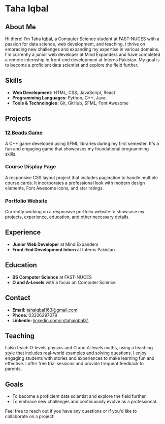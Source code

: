 # Taha Iqbal

## About Me

Hi there! I'm Taha Iqbal, a Computer Science student at FAST-NUCES with a passion for data science, web development, and teaching. I thrive on embracing new challenges and expanding my expertise in various domains. I'm currently a junior web developer at Mind Expanders and have completed a remote internship in front-end development at Interns Pakistan. My goal is to become a proficient data scientist and explore the field further.

## Skills

- **Web Development:** HTML, CSS, JavaScript, React
- **Programming Languages:** Python, C++, Java
- **Tools & Technologies:** Git, GitHub, SFML, Font Awesome

## Projects

### [12 Beads Game](https://github.com/tahaiqbal31/12-Beads-Game.git)
A C++ game developed using SFML libraries during my first semester. It's a fun and engaging game that showcases my foundational programming skills.

### Course Display Page
A responsive CSS layout project that includes pagination to handle multiple course cards. It incorporates a professional look with modern design elements, Font Awesome icons, and star ratings.

### Portfolio Website
Currently working on a responsive portfolio website to showcase my projects, experience, education, and other necessary details.

## Experience

- **Junior Web Developer** at Mind Expanders
- **Front-End Development Intern** at Interns Pakistan

## Education

- **BS Computer Science** at FAST-NUCES
- **O and A-Levels** with a focus on Computer Science

## Contact

- **Email:** tahaiqbal163@gmail.com
- **Phone:** 03326297078
- **LinkedIn:** [linkedin.com/in/tahaiqbal31](https://www.linkedin.com/in/tahaiqbal31)

## Teaching

I also teach O-levels physics and O and A-levels maths, using a teaching style that includes real-world examples and solving questions. I enjoy engaging students with stories and experiences to make learning fun and effective. I offer free trial sessions and provide frequent feedback to parents.

## Goals

- To become a proficient data scientist and explore the field further.
- To embrace new challenges and continuously evolve as a professional.

Feel free to reach out if you have any questions or if you'd like to collaborate on a project!

<!---
tahaiqbal31/tahaiqbal31 is a ✨ special ✨ repository because its `README.md` (this file) appears on your GitHub profile.
You can click the Preview link to take a look at your changes.
--->

